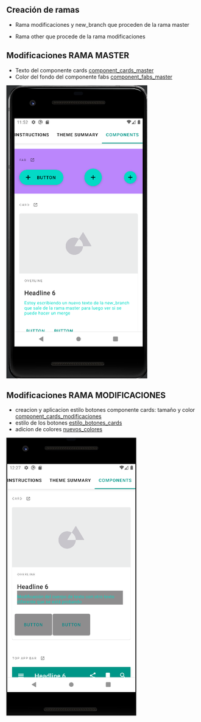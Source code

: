 ## Creación de ramas
 * Rama modificaciones y new_branch que proceden de la rama master


 * Rama other que procede de la rama modificaciones

## Modificaciones RAMA MASTER
 * Texto del componente cards [component_cards_master](https://github.com/AlmuFerCar/MaterialThemeBuilder/blob/master/app/src/main/res/layout/component_cards.xml)
 * Color del fondo del componente fabs [component_fabs_master](https://github.com/AlmuFerCar/MaterialThemeBuilder/blob/master/app/src/main/res/layout/component_fabs.xml)


![captura_rama_principal](img/capturaRamaPrincipal.png)


## Modificaciones RAMA MODIFICACIONES
 * creacion y aplicacion estilo botones componente cards: tamaño y color [component_cards_modificaciones](https://github.com/AlmuFerCar/MaterialThemeBuilder/blob/modifications/app/src/main/res/layout/component_cards.xml)
 * estilo de los botones [estilo_botones_cards](https://github.com/AlmuFerCar/MaterialThemeBuilder/blob/modifications/app/src/main/res/values/styles.xml)
 * adicion de colores [nuevos_colores](https://github.com/AlmuFerCar/MaterialThemeBuilder/blob/modifications/app/src/main/res/values/color.xml)


![captura_rama_modificaciones](img/rama_modificaciones.png)








